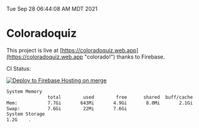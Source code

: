 Tue Sep 28 06:44:08 AM MDT 2021

# Coloradoquiz


This project is live at [https://coloradoquiz.web.app](https://coloradoquiz.web.app "colorado!") thanks to Firebase.

CI Status: 

[![Deploy to Firebase Hosting on merge](https://github.com/teamkushal/coloradoquiz/actions/workflows/firebase-hosting-merge.yml/badge.svg)](https://github.com/teamkushal/coloradoquiz/actions/workflows/firebase-hosting-merge.yml)

```bash
System Memory
               total        used        free      shared  buff/cache   available
Mem:           7.7Gi       643Mi       4.9Gi       8.0Mi       2.1Gi       6.7Gi
Swap:          7.6Gi        22Mi       7.6Gi
System Storage
1.2G	.
```
```bash
